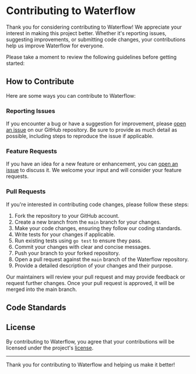 # Contributing to Waterflow

Thank you for considering contributing to Waterflow! We appreciate your interest in making this project better. Whether it's reporting issues, suggesting improvements, or submitting code changes, your contributions help us improve Waterflow for everyone.

Please take a moment to review the following guidelines before getting started:

## How to Contribute

Here are some ways you can contribute to Waterflow:

### Reporting Issues

If you encounter a bug or have a suggestion for improvement, please [open an issue](https://github.com/the-falcon-project/waterflow/issues) on our GitHub repository. Be sure to provide as much detail as possible, including steps to reproduce the issue if applicable.

### Feature Requests

If you have an idea for a new feature or enhancement, you can [open an issue](https://github.com/the-falcon-project/waterflow/issues) to discuss it. We welcome your input and will consider your feature requests.

### Pull Requests

If you're interested in contributing code changes, please follow these steps:

1. Fork the repository to your GitHub account.
2. Create a new branch from the `main` branch for your changes.
3. Make your code changes, ensuring they follow our coding standards.
4. Write tests for your changes if applicable.
5. Run existing tests using `go test` to ensure they pass.
6. Commit your changes with clear and concise messages.
7. Push your branch to your forked repository.
8. Open a pull request against the `main` branch of the Waterflow repository.
9. Provide a detailed description of your changes and their purpose.

Our maintainers will review your pull request and may provide feedback or request further changes. Once your pull request is approved, it will be merged into the main branch.

## Code Standards



## License

By contributing to Waterflow, you agree that your contributions will be licensed under the project's [license](LICENSE).

---

Thank you for contributing to Waterflow and helping us make it better!
